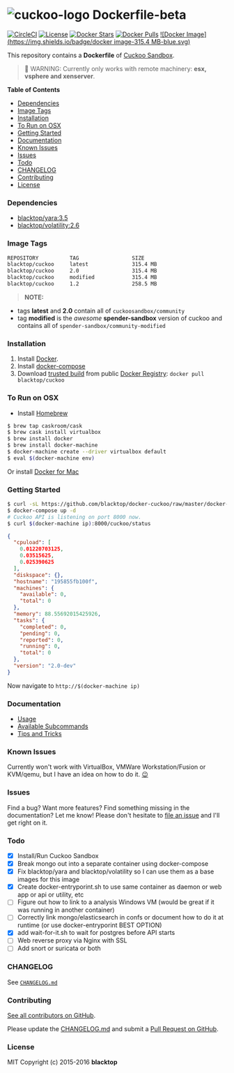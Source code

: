 ![cuckoo-logo](https://github.com/blacktop/docker-cuckoo/raw/master/docs/img/logo.png) Dockerfile-beta
======================================================================================================

[![CircleCI](https://circleci.com/gh/blacktop/docker-cuckoo.png?style=shield)](https://circleci.com/gh/blacktop/docker-cuckoo) [![License](http://img.shields.io/:license-mit-blue.svg)](http://doge.mit-license.org) [![Docker Stars](https://img.shields.io/docker/stars/blacktop/cuckoo.svg)](https://hub.docker.com/r/blacktop/cuckoo/) [![Docker Pulls](https://img.shields.io/docker/pulls/blacktop/cuckoo.svg)](https://hub.docker.com/r/blacktop/cuckoo/) [![Docker Image](https://img.shields.io/badge/docker image-315.4 MB-blue.svg)](https://hub.docker.com/r/blacktop/cuckoo/)

This repository contains a **Dockerfile** of [Cuckoo Sandbox](https://github.com/cuckoosandbox/cuckoo).

> :construction: WARNING: Currently only works with remote machinery: **esx, vsphere and xenserver**.

**Table of Contents**

-	[Dependencies](#dependencies)
-	[Image Tags](#image-tags)
-	[Installation](#installation)
-	[To Run on OSX](#to-run-on-osx)
-	[Getting Started](#getting-started)
-	[Documentation](#documentation)
-	[Known Issues](#known-issues)
-	[Issues](#issues)
-	[Todo](#todo)
-	[CHANGELOG](#changelog)
-	[Contributing](#contributing)
-	[License](#license)

### Dependencies

-	[blacktop/yara:3.5](https://hub.docker.com/r/blacktop/yara/)
-	[blacktop/volatility:2.6](https://hub.docker.com/r/blacktop/volatility/)

### Image Tags

```bash
REPOSITORY          TAG                 SIZE
blacktop/cuckoo     latest              315.4 MB
blacktop/cuckoo     2.0                 315.4 MB
blacktop/cuckoo     modified            315.4 MB
blacktop/cuckoo     1.2                 258.5 MB
```

> **NOTE:**
 * tags **latest** and **2.0** contain all of `cuckoosandbox/community`    
 * tag **modified** is the *awesome* **spender-sandbox** version of cuckoo and contains all of `spender-sandbox/community-modified`  

### Installation

1.	Install [Docker](https://docs.docker.com).
2.	Install [docker-compose](https://docs.docker.com/compose/install/)
3.	Download [trusted build](https://hub.docker.com/r/blacktop/cuckoo/) from public [Docker Registry](https://hub.docker.com/): `docker pull blacktop/cuckoo`

### To Run on OSX

-	Install [Homebrew](http://brew.sh)

```bash
$ brew tap caskroom/cask
$ brew cask install virtualbox
$ brew install docker
$ brew install docker-machine
$ docker-machine create --driver virtualbox default
$ eval $(docker-machine env)
```

Or install [Docker for Mac](https://docs.docker.com/docker-for-mac/)

### Getting Started

```bash
$ curl -sL https://github.com/blacktop/docker-cuckoo/raw/master/docker-compose.yml > docker-compose.yml
$ docker-compose up -d
# Cuckoo API is listening on port 8000 now.
$ curl $(docker-machine ip):8000/cuckoo/status
```

```json
{
  "cpuload": [
    0.01220703125,
    0.03515625,
    0.025390625
  ],
  "diskspace": {},
  "hostname": "195855fb100f",
  "machines": {
    "available": 0,
    "total": 0
  },
  "memory": 88.55692015425926,
  "tasks": {
    "completed": 0,
    "pending": 0,
    "reported": 0,
    "running": 0,
    "total": 0
  },
  "version": "2.0-dev"
}
```

Now navigate to `http://$(docker-machine ip)`

### Documentation

-	[Usage](https://github.com/blacktop/docker-cuckoo/blob/master/docs/usage.md)
-	[Available Subcommands](https://github.com/blacktop/docker-cuckoo/blob/master/docs/subcmd.md)
-	[Tips and Tricks](https://github.com/blacktop/docker-cuckoo/blob/master/docs/tips-tricks.md)

### Known Issues

Currently won't work with VirtualBox, VMWare Workstation/Fusion or KVM/qemu, but I have an idea on how to do it. [:wink:](https://github.com/blacktop/vm-proxy)

### Issues

Find a bug? Want more features? Find something missing in the documentation? Let me know! Please don't hesitate to [file an issue](https://github.com/blacktop/docker-cuckoo/issues/new) and I'll get right on it.

### Todo

-	[x] Install/Run Cuckoo Sandbox
-	[x] Break mongo out into a separate container using docker-compose
-	[x] Fix blacktop/yara and blacktop/volatility so I can use them as a base images for this image
-	[x] Create docker-entryporint.sh to use same container as daemon or web app or api or utility, etc
-	[ ] Figure out how to link to a analysis Windows VM (would be great if it was running in another container)
-	[ ] Correctly link mongo/elasticsearch in confs or document how to do it at runtime (or use docker-entryporint BEST OPTION)
-	[x] add wait-for-it.sh to wait for postgres before API starts  
-	[ ] Web reverse proxy via Nginx with SSL
-	[ ] Add snort or suricata or both

### CHANGELOG

See [`CHANGELOG.md`](https://github.com/blacktop/docker-cuckoo/blob/master/CHANGELOG.md)

### Contributing

[See all contributors on GitHub](https://github.com/blacktop/docker-cuckoo/graphs/contributors).

Please update the [CHANGELOG.md](https://github.com/blacktop/docker-cuckoo/blob/master/CHANGELOG.md) and submit a [Pull Request on GitHub](https://help.github.com/articles/using-pull-requests/).

### License

MIT Copyright (c) 2015-2016 **blacktop**
